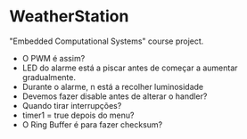 # WeatherStation
"Embedded Computational Systems" course project.

- O PWM é assim?
- LED do alarme está a piscar antes de começar a aumentar gradualmente.
- Durante o alarme, n está a recolher luminosidade
- Devemos fazer disable antes de alterar o handler?
- Quando tirar interrupções?
- timer1 = true depois do menu?
- O Ring Buffer é para fazer checksum?
